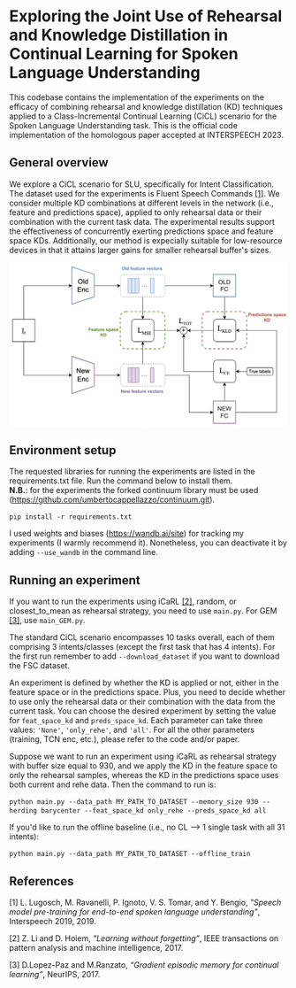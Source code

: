 # Exploring the Joint Use of Rehearsal and Knowledge Distillation in Continual Learning for Spoken Language Understanding
This codebase contains the implementation of the experiments on the efficacy of combining rehearsal and knowledge distillation (KD) techniques applied to a Class-Incremental Continual Learning (CiCL) scenario for the Spoken Language Understanding task. This is the official code implementation of the homologous paper accepted at INTERSPEECH 2023.

## General overview

We explore a CiCL scenario for SLU, specifically for Intent Classification. The dataset used for the experiments is Fluent Speech Commands [[1]](#1). We consider multiple KD combinations at different levels in the network (i.e., feature and predictions space), applied to only rehearsal data or their combination with the current task data. The experimental results support the effectiveness of concurrently exerting predictions space and feature space KDs. Additionally, our method is expecially suitable for low-resource devices in that it attains larger gains for smaller rehearsal buffer's sizes.

![main figure](CL_SLU_scheme.png)

## Environment setup
The requested libraries for running the experiments are listed in the requirements.txt file. Run the command below to install them.  
**N.B.**: for the experiments the forked continuum library must be used (https://github.com/umbertocappellazzo/continuum.git).  

```
pip install -r requirements.txt
```

I used weights and biases (https://wandb.ai/site) for tracking my experiments (I warmly recommend it). Nonetheless, you can deactivate it by adding `--use_wandb` in the command line.

## Running an experiment
If you want to run the experiments using iCaRL [[2]](#2), random, or closest_to_mean as rehearsal strategy, you need to use `main.py`. For GEM [[3]](#3), use `main_GEM.py`.  

The standard CiCL scenario encompasses 10 tasks overall, each of them comprising 3 intents/classes (except the first task that has 4 intents). For the first run remember to add `--download_dataset` if you want to download the FSC dataset. 


An experiment is defined by whether the KD is applied or not, either in the feature space or in the predictions space. Plus, you need to decide whether to use only the rehearsal data or their combination with the data from the current task. You can choose the desired experiment by setting the value for `feat_space_kd` and `preds_space_kd`. Each parameter can take three values: `'None'`, `'only_rehe'`, and `'all'`. For all the other parameters (training, TCN enc, etc.), please refer to the code and/or paper.  


Suppose we want to run an experiment using iCaRL as rehearsal strategy with buffer size equal to 930, and we apply the KD in the feature space to only the rehearsal samples, whereas the KD in the predictions space uses both current and rehe data. Then the command to run is: 

```
python main.py --data_path MY_PATH_TO_DATASET --memory_size 930 --herding barycenter --feat_space_kd only_rehe --preds_space_kd all 
```

If you'd like to run the offline baseline (i.e., no CL --> 1 single task with all 31 intents):

```
python main.py --data_path MY_PATH_TO_DATASET --offline_train 
```

## References
<a id="1">[1]</a> 
L. Lugosch, M. Ravanelli, P. Ignoto, V. S. Tomar, and Y. Bengio, *"Speech model pre-training for end-to-end spoken language understanding"*, Interspeech 2019, 2019.

<a id="2">[2]</a>
Z. Li and D. Hoiem, *"Learning without forgetting”*, IEEE transactions on pattern analysis and machine intelligence, 2017.

<a id="3">[3]</a>
D.Lopez-Paz and M.Ranzato, *“Gradient episodic memory for continual learning”*, NeurIPS, 2017.
